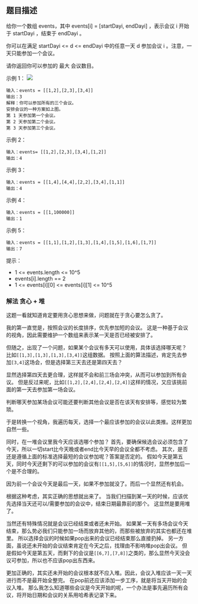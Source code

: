## 题目描述
给你一个数组 events，其中 events[i] = [startDayi, endDayi] ，表示会议 i 开始于 startDayi ，结束于 endDayi 。

你可以在满足 startDayi <= d <= endDayi 中的任意一天 d 参加会议 i 。注意，一天只能参加一个会议。

请你返回你可以参加的 最大 会议数目。

示例 1：
![](https://assets.leetcode-cn.com/aliyun-lc-upload/uploads/2020/02/16/e1.png)
```
输入：events = [[1,2],[2,3],[3,4]]
输出：3
解释：你可以参加所有的三个会议。
安排会议的一种方案如上图。
第 1 天参加第一个会议。
第 2 天参加第二个会议。
第 3 天参加第三个会议。
```
示例 2：
```
输入：events= [[1,2],[2,3],[3,4],[1,2]]
输出：4
```
示例 3：
```
输入：events = [[1,4],[4,4],[2,2],[3,4],[1,1]]
输出：4
```
示例 4：
```
输入：events = [[1,100000]]
输出：1
```
示例 5：
```
输入：events = [[1,1],[1,2],[1,3],[1,4],[1,5],[1,6],[1,7]]
输出：7
```

提示：
- 1 <= events.length <= 10^5
- events[i].length == 2
- 1 <= events[i][0] <= events[i][1] <= 10^5

### 解法 贪心 + 堆
这题一看就知道肯定要用贪心思想来做，问题就在于贪心要怎么贪了。

我的第一直觉是，按照会议的长度排序，优先参加短的会议。
这是一种基于会议的视角，因此需要维护一个数组来表示某一天是否已经被安排了。

但随之，出现了一个问题，如果某个会议有多天可以使用，具体该选择哪天呢？
比如`[[1,3],[1,3],[1,3],[3,4]]`这组数据。
按照上面的算法描述，肯定先去参加`[3,4]`这场会，但是选择第三天去还是第四天去？

显然选择第四天去更合理，这样就不会和前三场会冲突，从而可以参加到所有会议。
但是反过来呢，比如`[[1,2],[2,4],[2,4],[2,4]]`这样的情况，又应该挑前面的第一天去参加第一场会议。

判断哪天参加某场会议可能还要判断其他会议是否在该天有安排等，感觉较为繁琐。

于是转换一个视角，我遍历每天，选择一个最应该参加的会议以此类推。这样更加自然一些。

同时，在一堆会议里我今天应该选哪个参加？
首先，要确保候选会议必须包含了今天，所以一切start比今天晚或者end比今天早的会议全都不考虑。
其次，是否还是遵循上面的标准选择最短的会议参加呢？答案是否定的。
假如今天是第五天，同时今天还剩下的可以参加的会议有`[[1,5],[5,6]]`的情况时，显然参加后一个是不合理的。

因为前一个会议今天是最后一天，如果不参加就没了。而后一个显然还有机会。

根据这种考虑，其实正确的思想就出来了。
当我们扫描到某一天的时候，应该优先选择当天还可以/需要参加的会议中，结束日期最靠前的那个。
这显然是要用堆了。

当然还有特殊情况就是会议已经结束或者还未开始。
如果某一天有多场会议今天结束，那么势必我们只能参加一场而放弃其他的，而那些被放弃的其实也都还在堆里。
所以选择会议的时候如果pop出来的会议已经结束那么直接扔掉。
另一方面，虽说还未开始的会议结束肯定在今天之后，找理由不影响堆pop出会议。
但是假如今天是第五天，而剩下的会议是`[[6,7],[7,8]]`之类的，那么显然今天没会议可参加，所以也不应该pop出东西来。

更加正确的，其实还未开始的会议根本就不应入堆。因此，会议入堆应该一天一天进行而不是最开始全整完。
在pop前还应该添加一步工序，就是将当天开始的会议入堆。
那么我怎么知道哪些会议是今天开始的呢，一个办法是事先遍历所有会议，将开始日期和会议的关系用哈希表记录下来。